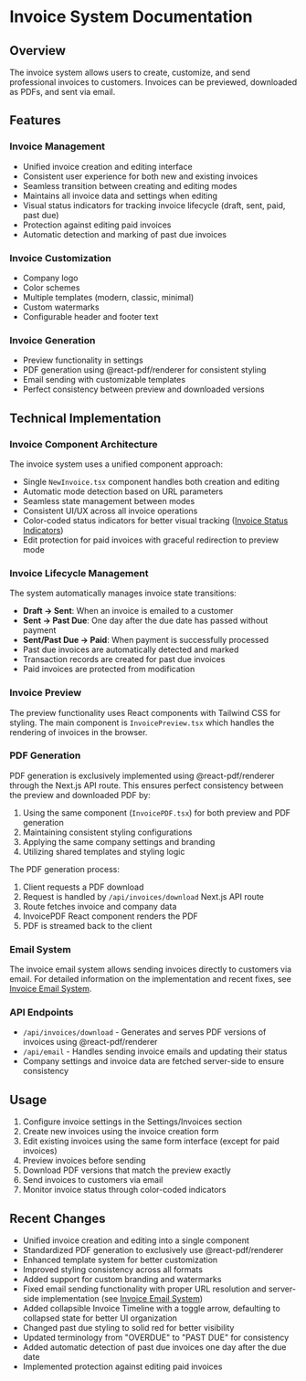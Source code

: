 # Invoice System Documentation

## Overview
The invoice system allows users to create, customize, and send professional invoices to customers. Invoices can be previewed, downloaded as PDFs, and sent via email.

## Features

### Invoice Management
- Unified invoice creation and editing interface
- Consistent user experience for both new and existing invoices
- Seamless transition between creating and editing modes
- Maintains all invoice data and settings when editing
- Visual status indicators for tracking invoice lifecycle (draft, sent, paid, past due)
- Protection against editing paid invoices
- Automatic detection and marking of past due invoices

### Invoice Customization
- Company logo
- Color schemes
- Multiple templates (modern, classic, minimal)
- Custom watermarks
- Configurable header and footer text

### Invoice Generation
- Preview functionality in settings
- PDF generation using @react-pdf/renderer for consistent styling
- Email sending with customizable templates
- Perfect consistency between preview and downloaded versions

## Technical Implementation

### Invoice Component Architecture
The invoice system uses a unified component approach:
- Single `NewInvoice.tsx` component handles both creation and editing
- Automatic mode detection based on URL parameters
- Seamless state management between modes
- Consistent UI/UX across all invoice operations
- Color-coded status indicators for better visual tracking ([Invoice Status Indicators](./invoice-status-indicators.md))
- Edit protection for paid invoices with graceful redirection to preview mode

### Invoice Lifecycle Management
The system automatically manages invoice state transitions:
- **Draft → Sent**: When an invoice is emailed to a customer
- **Sent → Past Due**: One day after the due date has passed without payment
- **Sent/Past Due → Paid**: When payment is successfully processed
- Past due invoices are automatically detected and marked
- Transaction records are created for past due invoices
- Paid invoices are protected from modification

### Invoice Preview
The preview functionality uses React components with Tailwind CSS for styling. The main component is `InvoicePreview.tsx` which handles the rendering of invoices in the browser.

### PDF Generation
PDF generation is exclusively implemented using @react-pdf/renderer through the Next.js API route. This ensures perfect consistency between the preview and downloaded PDF by:

1. Using the same component (`InvoicePDF.tsx`) for both preview and PDF generation
2. Maintaining consistent styling configurations
3. Applying the same company settings and branding
4. Utilizing shared templates and styling logic

The PDF generation process:
1. Client requests a PDF download
2. Request is handled by `/api/invoices/download` Next.js API route
3. Route fetches invoice and company data
4. InvoicePDF React component renders the PDF
5. PDF is streamed back to the client

### Email System
The invoice email system allows sending invoices directly to customers via email. For detailed information on the implementation and recent fixes, see [Invoice Email System](./invoice-email-system.md).

### API Endpoints
- `/api/invoices/download` - Generates and serves PDF versions of invoices using @react-pdf/renderer
- `/api/email` - Handles sending invoice emails and updating their status
- Company settings and invoice data are fetched server-side to ensure consistency

## Usage
1. Configure invoice settings in the Settings/Invoices section
2. Create new invoices using the invoice creation form
3. Edit existing invoices using the same form interface (except for paid invoices)
4. Preview invoices before sending
5. Download PDF versions that match the preview exactly
6. Send invoices to customers via email
7. Monitor invoice status through color-coded indicators

## Recent Changes
- Unified invoice creation and editing into a single component
- Standardized PDF generation to exclusively use @react-pdf/renderer
- Enhanced template system for better customization
- Improved styling consistency across all formats
- Added support for custom branding and watermarks
- Fixed email sending functionality with proper URL resolution and server-side implementation (see [Invoice Email System](./invoice-email-system.md))
- Added collapsible Invoice Timeline with a toggle arrow, defaulting to collapsed state for better UI organization
- Changed past due styling to solid red for better visibility
- Updated terminology from "OVERDUE" to "PAST DUE" for consistency
- Added automatic detection of past due invoices one day after the due date
- Implemented protection against editing paid invoices
